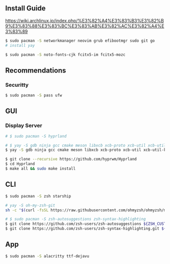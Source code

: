 ## Install Guide

https://wiki.archlinux.jp/index.php/%E3%82%A4%E3%83%B3%E3%82%B9%E3%83%88%E3%83%BC%E3%83%AB%E3%82%AC%E3%82%A4%E3%83%89

```bash
$ sudo pacman -S networkmanager neovim grub efibootmgr sudo git go
# install yay

$ sudo pacman -S noto-fonts-cjk fcitx5-im fcitx5-mozc
```

## Recommendations

### Securitty

```bash
$ sudo pacman -S pass ufw
```

## GUI

### Display Server

```bash
# $ sudo pacman -S hyprland

# $ yay -S gdb ninja gcc cmake meson libxcb xcb-proto xcb-util xcb-util-keysyms libxfixes libx11 libxcomposite xorg-xinput libxrender pixman wayland-protocols cairo pango seatd libxkbcommon xcb-util-wm xorg-xwayland libinput libliftoff libdisplay-info cpio tomlplusplus
$ yay -S gdb ninja gcc cmake meson libxcb xcb-proto xcb-util xcb-util-keysyms libxfixes libx11 libxcomposite xorg-xinput libxrender pixman wayland-protocols cairo pango seatd libxkbcommon xcb-util-wm xorg-xwayland libinput libliftoff libdisplay-info cpio tomlplusplus hyprlang

$ git clone --recursive https://github.com/hyprwm/Hyprland
$ cd Hyprland
$ make all && sudo make install
```

## CLI

```bash
$ sudo pacman -S zsh starship

# yay -S oh-my-zsh-git
sh -c "$(curl -fsSL https://raw.githubusercontent.com/ohmyzsh/ohmyzsh/master/tools/install.sh)"

# $ sudo pacman -S zsh-autosuggestions zsh-syntax-highlighting
$ git clone https://github.com/zsh-users/zsh-autosuggestions ${ZSH_CUSTOM:-~/.oh-my-zsh/custom}/plugins/zsh-autosuggestions
$ git clone https://github.com/zsh-users/zsh-syntax-highlighting.git ${ZSH_CUSTOM:-~/.oh-my-zsh/custom}/plugins/zsh-syntax-highlighting
```

## App

```bash
$ sudo pacman -S alacritty ttf-dejavu
```